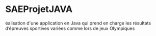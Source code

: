 # SAEProjetJAVA
éalisation d'une application en Java qui prend en charge les résultats d’épreuves sportives variées comme lors de jeux Olympiques
